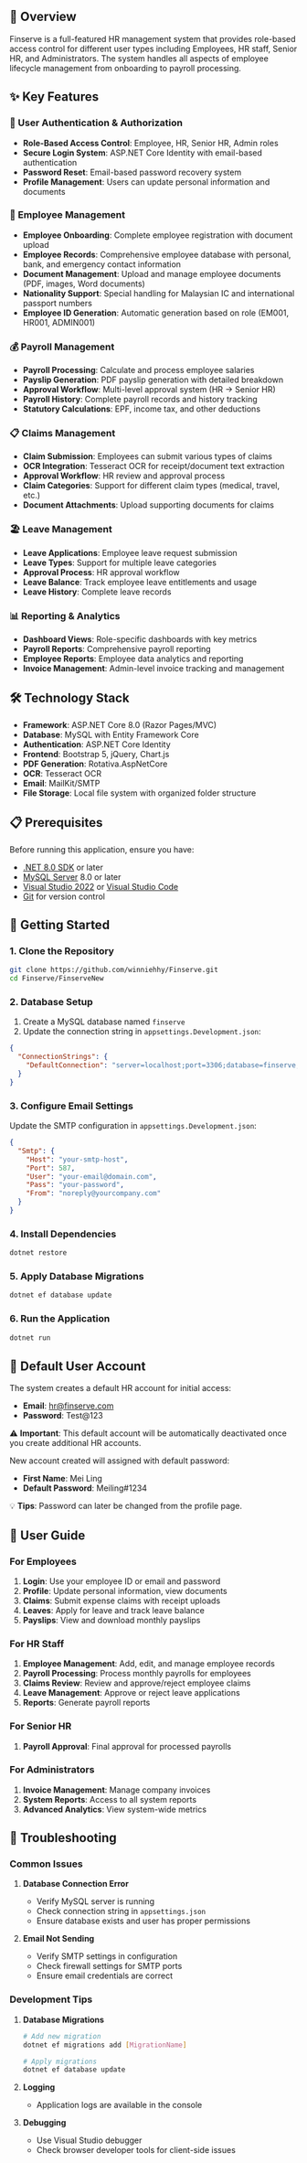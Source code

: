 ## 🏢 Overview

Finserve is a full-featured HR management system that provides role-based access control for different user types including Employees, HR staff, Senior HR, and Administrators. The system handles all aspects of employee lifecycle management from onboarding to payroll processing.

## ✨ Key Features

### 🔐 User Authentication & Authorization
- **Role-Based Access Control**: Employee, HR, Senior HR, Admin roles
- **Secure Login System**: ASP.NET Core Identity with email-based authentication
- **Password Reset**: Email-based password recovery system
- **Profile Management**: Users can update personal information and documents

### 👥 Employee Management
- **Employee Onboarding**: Complete employee registration with document upload
- **Employee Records**: Comprehensive employee database with personal, bank, and emergency contact information
- **Document Management**: Upload and manage employee documents (PDF, images, Word documents)
- **Nationality Support**: Special handling for Malaysian IC and international passport numbers
- **Employee ID Generation**: Automatic generation based on role (EM001, HR001, ADMIN001)

### 💰 Payroll Management
- **Payroll Processing**: Calculate and process employee salaries
- **Payslip Generation**: PDF payslip generation with detailed breakdown
- **Approval Workflow**: Multi-level approval system (HR → Senior HR)
- **Payroll History**: Complete payroll records and history tracking
- **Statutory Calculations**: EPF, income tax, and other deductions

### 📋 Claims Management
- **Claim Submission**: Employees can submit various types of claims
- **OCR Integration**: Tesseract OCR for receipt/document text extraction
- **Approval Workflow**: HR review and approval process
- **Claim Categories**: Support for different claim types (medical, travel, etc.)
- **Document Attachments**: Upload supporting documents for claims

### 🏖️ Leave Management
- **Leave Applications**: Employee leave request submission
- **Leave Types**: Support for multiple leave categories
- **Approval Process**: HR approval workflow
- **Leave Balance**: Track employee leave entitlements and usage
- **Leave History**: Complete leave records

### 📊 Reporting & Analytics
- **Dashboard Views**: Role-specific dashboards with key metrics
- **Payroll Reports**: Comprehensive payroll reporting
- **Employee Reports**: Employee data analytics and reporting
- **Invoice Management**: Admin-level invoice tracking and management

## 🛠️ Technology Stack

- **Framework**: ASP.NET Core 8.0 (Razor Pages/MVC)
- **Database**: MySQL with Entity Framework Core
- **Authentication**: ASP.NET Core Identity
- **Frontend**: Bootstrap 5, jQuery, Chart.js
- **PDF Generation**: Rotativa.AspNetCore
- **OCR**: Tesseract OCR
- **Email**: MailKit/SMTP
- **File Storage**: Local file system with organized folder structure

## 📋 Prerequisites

Before running this application, ensure you have:

- [.NET 8.0 SDK](https://dotnet.microsoft.com/download/dotnet/8.0) or later
- [MySQL Server](https://dev.mysql.com/downloads/mysql/) 8.0 or later
- [Visual Studio 2022](https://visualstudio.microsoft.com/) or [Visual Studio Code](https://code.visualstudio.com/)
- [Git](https://git-scm.com/) for version control

## 🚀 Getting Started

### 1. Clone the Repository
```bash
git clone https://github.com/winniehhy/Finserve.git
cd Finserve/FinserveNew
```

### 2. Database Setup
1. Create a MySQL database named `finserve`
2. Update the connection string in `appsettings.Development.json`:
```json
{
  "ConnectionStrings": {
    "DefaultConnection": "server=localhost;port=3306;database=finserve;user=your_username;password=your_password;SslMode=None;Connect Timeout=60;Allow User Variables=True;Convert Zero Datetime=True;Allow Zero Datetime=True;"
  }
}
```

### 3. Configure Email Settings
Update the SMTP configuration in `appsettings.Development.json`:
```json
{
  "Smtp": {
    "Host": "your-smtp-host",
    "Port": 587,
    "User": "your-email@domain.com",
    "Pass": "your-password",
    "From": "noreply@yourcompany.com"
  }
}
```

### 4. Install Dependencies
```bash
dotnet restore
```

### 5. Apply Database Migrations
```bash
dotnet ef database update
```

### 6. Run the Application
```bash
dotnet run
```

## 👤 Default User Account

The system creates a default HR account for initial access:
- **Email**: hr@finserve.com
- **Password**: Test@123

⚠️ **Important**: This default account will be automatically deactivated once you create additional HR accounts.

New account created will assigned with default password:
- **First Name**: Mei Ling
- **Default Password**: Meiling#1234

💡 **Tips**: Password can later be changed from the profile page.

## 📖 User Guide

### For Employees
1. **Login**: Use your employee ID or email and password
2. **Profile**: Update personal information, view documents
3. **Claims**: Submit expense claims with receipt uploads
4. **Leaves**: Apply for leave and track leave balance
5. **Payslips**: View and download monthly payslips

### For HR Staff
1. **Employee Management**: Add, edit, and manage employee records
2. **Payroll Processing**: Process monthly payrolls for employees
3. **Claims Review**: Review and approve/reject employee claims
4. **Leave Management**: Approve or reject leave applications
5. **Reports**: Generate payroll reports

### For Senior HR
1. **Payroll Approval**: Final approval for processed payrolls

### For Administrators
1. **Invoice Management**: Manage company invoices
2. **System Reports**: Access to all system reports
3. **Advanced Analytics**: View system-wide metrics


## 🐛 Troubleshooting

### Common Issues

1. **Database Connection Error**
   - Verify MySQL server is running
   - Check connection string in `appsettings.json`
   - Ensure database exists and user has proper permissions

2. **Email Not Sending**
   - Verify SMTP settings in configuration
   - Check firewall settings for SMTP ports
   - Ensure email credentials are correct

### Development Tips

1. **Database Migrations**
   ```bash
   # Add new migration
   dotnet ef migrations add [MigrationName]
   
   # Apply migrations
   dotnet ef database update
   ```

2. **Logging**
   - Application logs are available in the console

3. **Debugging**
   - Use Visual Studio debugger
   - Check browser developer tools for client-side issues
